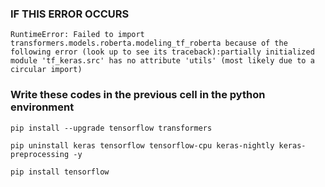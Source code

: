 ### IF THIS ERROR OCCURS

```RuntimeError: Failed to import transformers.models.roberta.modeling_tf_roberta because of the following error (look up to see its traceback):partially initialized module 'tf_keras.src' has no attribute 'utils' (most likely due to a circular import)```

### Write these codes in the previous cell in the python environment

```pip install --upgrade tensorflow transformers```

```pip uninstall keras tensorflow tensorflow-cpu keras-nightly keras-preprocessing -y```

```pip install tensorflow```

